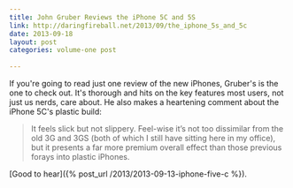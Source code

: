 ```yaml
---
title: John Gruber Reviews the iPhone 5C and 5S
link: http://daringfireball.net/2013/09/the_iphone_5s_and_5c
date: 2013-09-18
layout: post
categories: volume-one post
 
---
```



If you're going to read just one review of the new iPhones, Gruber's is the one to check out. It's thorough and hits on the key features most users, not just us nerds, care about. He also makes a heartening comment about the iPhone 5C's plastic build:

> It feels slick but not slippery. Feel-wise it’s not too dissimilar from the old 3G and 3GS (both of which I still have sitting here in my office), but it presents a far more premium overall effect than those previous forays into plastic iPhones.

[Good to hear]({% post_url /2013/2013-09-13-iphone-five-c %}).
